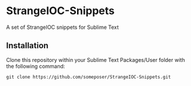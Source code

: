 StrangeIOC-Snippets
===================

A set of StrangeIOC snippets for Sublime Text

Installation
------------
Clone this repository within your Sublime Text Packages/User folder with the following command:

	git clone https://github.com/someposer/StrangeIOC-Snippets.git

